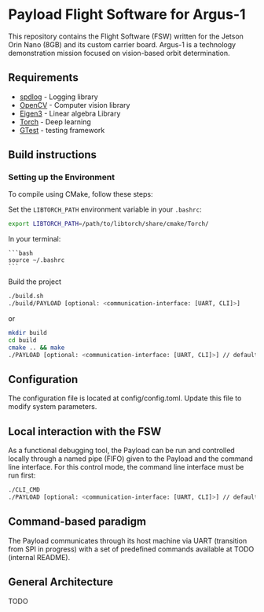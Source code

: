 # Payload Flight Software for Argus-1

This repository contains the Flight Software (FSW) written for the Jetson Orin Nano (8GB) and its custom carrier board. Argus-1 is a technology demonstration mission focused on vision-based orbit determination.


## Requirements

- [spdlog](https://github.com/gabime/spdlog) - Logging library
- [OpenCV](https://docs.opencv.org/4.x/d7/d9f/tutorial_linux_install.html?ref=wasyresearch.com) - Computer vision library
- [Eigen3](http://eigen.tuxfamily.org/index.php?title=Main_Page#Download) - Linear algebra Library
- [Torch](https://pytorch.org/get-started/locally/) - Deep learning 
- [GTest](https://github.com/google/googletest) - testing framework

## Build instructions

### Setting up the Environment

To compile using CMake, follow these steps: 

Set the `LIBTORCH_PATH` environment variable in your `.bashrc`:
   ```bash
   export LIBTORCH_PATH=/path/to/libtorch/share/cmake/Torch/
   ```

In your terminal:

    ```bash
    source ~/.bashrc
    ```

Build the project

```bash
./build.sh
./build/PAYLOAD [optional: <communication-interface: [UART, CLI]>]
```

or 

```bash
mkdir build
cd build
cmake .. && make
./PAYLOAD [optional: <communication-interface: [UART, CLI]>] // default to UART 
```
## Configuration

The configuration file is located at config/config.toml. Update this file to modify system parameters.

## Local interaction with the FSW

As a functional debugging tool, the Payload can be run and controlled locally through a named pipe (FIFO) given to the Payload and the command line interface. For this control mode, the command line interface must be run first:

```bash
./CLI_CMD
./PAYLOAD [optional: <communication-interface: [UART, CLI]>] // default to UART 
```

## Command-based paradigm 

The Payload communicates through its host machine via UART (transition from SPI in progress) with a set of predefined commands available at TODO (internal README).


## General Architecture 

TODO